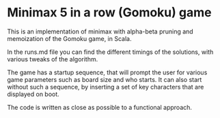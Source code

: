 # Minimax 5 in a row (Gomoku) game

This is an implementation of minimax with alpha-beta pruning and memoization of the Gomoku game, in Scala.

In the runs.md file you can find the different timings of the solutions, with various tweaks of the algorithm.

The game has a startup sequence, that will prompt the user for various game parameters such as board size and who starts. It can also start without such a sequence, by inserting a set of key characters that are displayed on boot.

The code is written as close as possible to a functional approach.